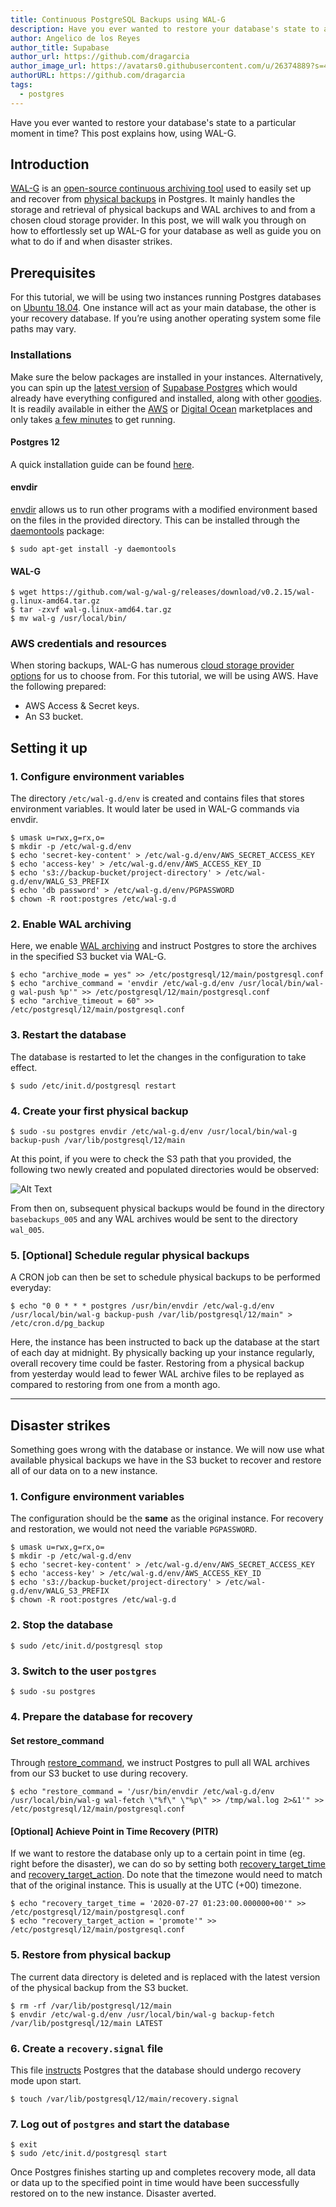 ```yaml
---
title: Continuous PostgreSQL Backups using WAL-G
description: Have you ever wanted to restore your database's state to a particular moment in time? This post explains how, using WAL-G.
author: Angelico de los Reyes
author_title: Supabase
author_url: https://github.com/dragarcia
author_image_url: https://avatars0.githubusercontent.com/u/26374889?s=400&u=f5e35e9b47a50fa2b4d8c4bb96babd921071bcf1&v=4
authorURL: https://github.com/dragarcia
tags:
  - postgres
---
```


Have you ever wanted to restore your database's state to a particular moment in time? This post explains how, using WAL-G.

<!--truncate-->

## Introduction

[WAL-G](https://github.com/wal-g/wal-g) is an [open-source continuous archiving tool](https://www.citusdata.com/blog/2017/08/18/introducing-wal-g-faster-restores-for-postgres/) used to easily set up and recover from [physical backups](https://supabase.io/blog/2020/07/17/postgresql-physical-logical-backups) in Postgres. It mainly handles the storage and retrieval of physical backups and WAL archives to and from a chosen cloud storage provider. In this post, we will walk you through on how to effortlessly set up WAL-G for your database as well as guide you on what to do if and when disaster strikes.

## Prerequisites

For this tutorial, we will be using two instances running Postgres databases on [Ubuntu 18.04](https://releases.ubuntu.com/18.04/). One instance will act as your main database, the other is your recovery database. If you’re using another operating system some file paths may vary.

### Installations

Make sure the below packages are installed in your instances. Alternatively, you can spin up the [latest version](https://github.com/supabase/postgres/releases/tag/v0.13.0) of [Supabase Postgres](https://github.com/supabase/postgres) which would already have everything configured and installed, along with other [goodies](https://github.com/supabase/postgres#features). It is readily available in either the [AWS](https://aws.amazon.com/marketplace/pp/B08915TCJ2?qid=1595854723755&sr=0-1&ref_=srh_res_product_title) or [Digital Ocean](https://marketplace.digitalocean.com/apps/supabase-postgres) marketplaces and only takes [a few minutes](https://supabase.io/docs/postgres/postgres-intro) to get running.

#### Postgres 12

A quick installation guide can be found [here](https://www.postgresql.org/download/linux/ubuntu/).

#### envdir

[envdir](http://manpages.ubuntu.com/manpages/bionic/man8/envdir.8.html) allows us to run other programs with a modified environment based on the files in the provided directory. This can be installed through the [daemontools](https://cr.yp.to/daemontools.html) package:

```shell
$ sudo apt-get install -y daemontools
```

#### WAL-G

```shell
$ wget https://github.com/wal-g/wal-g/releases/download/v0.2.15/wal-g.linux-amd64.tar.gz
$ tar -zxvf wal-g.linux-amd64.tar.gz
$ mv wal-g /usr/local/bin/
```

### AWS credentials and resources

When storing backups, WAL-G has numerous [cloud storage provider options](https://github.com/wal-g/wal-g#configuration) for us to choose from. For this tutorial, we will be using AWS. Have the following prepared:

- AWS Access & Secret keys.
- An S3 bucket.

## Setting it up

### 1. Configure environment variables

The directory `/etc/wal-g.d/env` is created and contains files that stores environment variables. It would later be used in WAL-G commands via envdir.

```shell
$ umask u=rwx,g=rx,o=
$ mkdir -p /etc/wal-g.d/env
$ echo 'secret-key-content' > /etc/wal-g.d/env/AWS_SECRET_ACCESS_KEY
$ echo 'access-key' > /etc/wal-g.d/env/AWS_ACCESS_KEY_ID
$ echo 's3://backup-bucket/project-directory' > /etc/wal-g.d/env/WALG_S3_PREFIX
$ echo 'db password' > /etc/wal-g.d/env/PGPASSWORD
$ chown -R root:postgres /etc/wal-g.d
```

### 2. Enable WAL archiving

Here, we enable [WAL archiving](https://www.postgresql.org/docs/12/continuous-archiving.html) and instruct Postgres to store the archives in the specified S3 bucket via WAL-G.

```shell
$ echo "archive_mode = yes" >> /etc/postgresql/12/main/postgresql.conf
$ echo "archive_command = 'envdir /etc/wal-g.d/env /usr/local/bin/wal-g wal-push %p'" >> /etc/postgresql/12/main/postgresql.conf
$ echo "archive_timeout = 60" >> /etc/postgresql/12/main/postgresql.conf
```

### 3. Restart the database

The database is restarted to let the changes in the configuration to take effect.

```shell
$ sudo /etc/init.d/postgresql restart
```

### 4. Create your first physical backup

```shell
$ sudo -su postgres envdir /etc/wal-g.d/env /usr/local/bin/wal-g backup-push /var/lib/postgresql/12/main
```

At this point, if you were to check the S3 path that you provided, the following two newly created and populated directories would be observed:

![Alt Text](https://dev-to-uploads.s3.amazonaws.com/i/lai1mxg62kffyd2khmtm.png)

From then on, subsequent physical backups would be found in the directory `basebackups_005` and any WAL archives would be sent to the directory `wal_005`.

### 5. [Optional] Schedule regular physical backups

A CRON job can then be set to schedule physical backups to be performed everyday:

```shell
$ echo "0 0 * * * postgres /usr/bin/envdir /etc/wal-g.d/env /usr/local/bin/wal-g backup-push /var/lib/postgresql/12/main" > /etc/cron.d/pg_backup
```

Here, the instance has been instructed to back up the database at the start of each day at midnight. By physically backing up your instance regularly, overall recovery time could be faster. Restoring from a physical backup from yesterday would lead to fewer WAL archive files to be replayed as compared to restoring from one from a month ago.

---

## Disaster strikes

Something goes wrong with the database or instance. We will now use what available physical backups we have in the S3 bucket to recover and restore all of our data on to a new instance.

### 1. Configure environment variables

The configuration should be the **same** as the original instance. For recovery and restoration, we would not need the variable `PGPASSWORD`.

```shell
$ umask u=rwx,g=rx,o=
$ mkdir -p /etc/wal-g.d/env
$ echo 'secret-key-content' > /etc/wal-g.d/env/AWS_SECRET_ACCESS_KEY
$ echo 'access-key' > /etc/wal-g.d/env/AWS_ACCESS_KEY_ID
$ echo 's3://backup-bucket/project-directory' > /etc/wal-g.d/env/WALG_S3_PREFIX
$ chown -R root:postgres /etc/wal-g.d
```

### 2. Stop the database

```shell
$ sudo /etc/init.d/postgresql stop
```

### 3. Switch to the user `postgres`

```shell
$ sudo -su postgres
```

### 4. Prepare the database for recovery

#### Set restore_command

Through [restore_command](https://www.postgresql.org/docs/12/continuous-archiving.html#:~:text=must%20specify%20is%20the%20restore_command,%20which%20tells%20PostgreSQL%20how%20to%20retrieve%20archived%20WAL%20file%20segments), we instruct Postgres to pull all WAL archives from our S3 bucket to use during recovery.

```shell
$ echo "restore_command = '/usr/bin/envdir /etc/wal-g.d/env /usr/local/bin/wal-g wal-fetch \"%f\" \"%p\" >> /tmp/wal.log 2>&1'" >> /etc/postgresql/12/main/postgresql.conf
```

#### [Optional] Achieve Point in Time Recovery (PITR)

If we want to restore the database only up to a certain point in time (eg. right before the disaster), we can do so by setting both [recovery_target_time](<https://www.postgresql.org/docs/12/runtime-config-wal.html#:~:text=recovery_target_time%20(timestamp)>) and [recovery_target_action](<https://www.postgresql.org/docs/12/runtime-config-wal.html#:~:text=recovery_target_action%20(enum)>). Do note that the timezone would need to match that of the original instance. This is usually at the UTC (+00) timezone.

```shell
$ echo "recovery_target_time = '2020-07-27 01:23:00.000000+00'" >> /etc/postgresql/12/main/postgresql.conf
$ echo "recovery_target_action = 'promote'" >> /etc/postgresql/12/main/postgresql.conf
```

### 5. Restore from physical backup

The current data directory is deleted and is replaced with the latest version of the physical backup from the S3 bucket.

```shell
$ rm -rf /var/lib/postgresql/12/main
$ envdir /etc/wal-g.d/env /usr/local/bin/wal-g backup-fetch /var/lib/postgresql/12/main LATEST
```

### 6. Create a `recovery.signal` file

This file [instructs](<https://www.postgresql.org/docs/12/continuous-archiving.html#:~:text=Set%20recovery%20configuration%20settings%20in%20postgresql.conf%20(see%20Section%2019.5.4)%20and%20create%20a%20file%20recovery.signal%20in%20the%20cluster%20data%20directory>) Postgres that the database should undergo recovery mode upon start.

```shell
$ touch /var/lib/postgresql/12/main/recovery.signal
```

### 7. Log out of `postgres` and start the database

```shell
$ exit
$ sudo /etc/init.d/postgresql start
```

Once Postgres finishes starting up and completes recovery mode, all data or data up to the specified point in time would have been successfully restored on to the new instance. Disaster averted.
